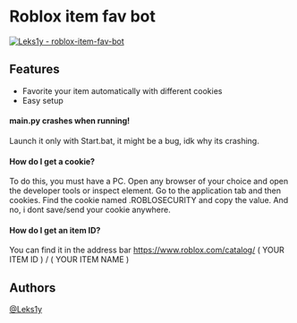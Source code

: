 # Roblox item fav bot

[![Leks1y - roblox-item-fav-bot](https://img.shields.io/static/v1?label=Leks1y&message=roblox-item-fav-bot&color=blue&logo=github)](https://github.com/Leks1y/roblox-item-fav-bot "Go to GitHub repo") 


## Features

- Favorite your item automatically with different cookies
- Easy setup

#### main.py crashes when running!

Launch it only with Start.bat, it might be a bug, idk why its crashing.


#### How do I get a cookie?

To do this, you must have a PC. Open any browser of your choice and open the developer tools or inspect element. Go to the application tab and then cookies. Find the cookie named .ROBLOSECURITY and copy the value. And no, i dont save/send your cookie anywhere.


#### How do I get an item ID?

You can find it in the address bar
https://www.roblox.com/catalog/ ( YOUR ITEM ID ) / ( YOUR ITEM NAME )


## Authors

[@Leks1y](https://www.github.com/Leks1y)

